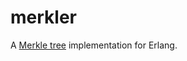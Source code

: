 merkler
===============================================================================

A [Merkle tree](https://en.wikipedia.org/wiki/Merkle_tree) implementation for Erlang.
